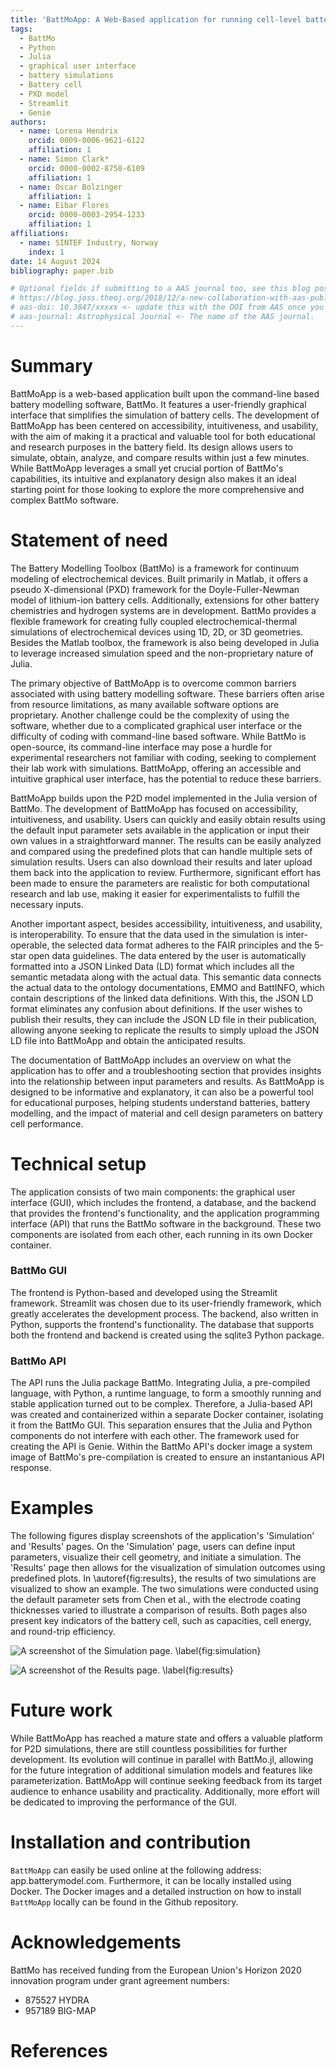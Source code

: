 ```yaml
---
title: 'BattMoApp: A Web-Based application for running cell-level battery simulations'
tags:
  - BattMo
  - Python
  - Julia
  - graphical user interface
  - battery simulations
  - Battery cell
  - PXD model
  - Streamlit
  - Genie
authors:
  - name: Lorena Hendrix
    orcid: 0009-0006-9621-6122
    affiliation: 1
  - name: Simon Clark*
    orcid: 0000-0002-8758-6109
    affiliation: 1
  - name: Oscar Bolzinger
    affiliation: 1
  - name: Eibar Flores
    orcid: 0000-0003-2954-1233
    affiliation: 1
affiliations:
  - name: SINTEF Industry, Norway
    index: 1
date: 14 August 2024
bibliography: paper.bib

# Optional fields if submitting to a AAS journal too, see this blog post:
# https://blog.joss.theoj.org/2018/12/a-new-collaboration-with-aas-publishing
# aas-doi: 10.3847/xxxxx <- update this with the DOI from AAS once you know it.
# aas-journal: Astrophysical Journal <- The name of the AAS journal.
---
```



# Summary

BattMoApp is a web-based application built upon the command-line based battery modelling software, BattMo. It features a user-friendly graphical interface that simplifies the simulation of battery cells. The development of BattMoApp has been centered on accessibility, intuitiveness, and usability, with the aim of making it a practical and valuable tool for both educational and research purposes in the battery field. Its design allows users to simulate, obtain, analyze, and compare results within just a few minutes. While BattMoApp leverages a small yet crucial portion of BattMo's capabilities, its intuitive and explanatory design also makes it an ideal starting point for those looking to explore the more comprehensive and complex BattMo software.

# Statement of need

The Battery Modelling Toolbox (BattMo) is a framework for continuum modeling of electrochemical devices. Built primarily in Matlab, it offers a pseudo X-dimensional (PXD) framework for the Doyle-Fuller-Newman model of lithium-ion battery cells. Additionally, extensions for other battery chemistries and hydrogen systems are in development. BattMo provides a flexible framework for creating fully coupled electrochemical-thermal simulations of electrochemical devices using 1D, 2D, or 3D geometries. Besides the Matlab toolbox, the framework is also being developed in Julia to leverage increased simulation speed and the non-proprietary nature of Julia.

The primary objective of BattMoApp is to overcome common barriers associated with using battery modelling software. These barriers often arise from resource limitations, as many available software options are proprietary. Another challenge could be the complexity of using the software, whether due to a complicated graphical user interface or the difficulty of coding with command-line based software. While BattMo is open-source, its command-line interface may pose a hurdle for experimental researchers not familiar with coding, seeking to complement their lab work with simulations. BattMoApp, offering an accessible and intuitive graphical user interface, has the potential to reduce these barriers.

BattMoApp builds upon the P2D model implemented in the Julia version of BattMo. The development of BattMoApp has focused on accessibility, intuitiveness, and usability. Users can quickly and easily obtain results using the default input parameter sets available in the application or input their own values in a straightforward manner. The results can be easily analyzed and compared using the predefined plots that can handle multiple sets of simulation results. Users can also download their results and later upload them back into the application to review. Furthermore, significant effort has been made to ensure the parameters are realistic for both computational research and lab use, making it easier for experimentalists to fulfill the necessary inputs.

Another important aspect, besides accessibility, intuitiveness, and usability, is interoperability. To ensure that the data used in the simulation is inter-operable, the selected data format adheres to the FAIR principles and the 5-star open data guidelines. The data entered by the user is automatically formatted into a JSON Linked Data (LD) format which includes all the semantic metadata along with the actual data. This semantic data connects the actual data to the ontology documentations, EMMO and BattINFO, which contain descriptions of the linked data definitions. With this, the JSON LD format eliminates any confusion about definitions. If the user wishes to publish their results, they can include the JSON LD file in their publication, allowing anyone seeking to replicate the results to simply upload the JSON LD file into BattMoApp and obtain the anticipated results.

The documentation of BattMoApp includes an overview on what the application has to offer and a troubleshooting section that provides insights into the relationship between input parameters and results. As BattMoApp is designed to be informative and explanatory, it can also be a powerful tool for educational purposes, helping students understand batteries, battery modelling, and the impact of material and cell design parameters on battery cell performance.

# Technical setup

The application consists of two main components: the graphical user interface (GUI), which includes the frontend, a database, and the backend that provides the frontend's functionality, and the application programming interface (API) that runs the BattMo software in the background. These two components are isolated from each other, each running in its own Docker container.

### BattMo GUI

The frontend is Python-based and developed using the Streamlit framework. Streamlit was chosen due to its user-friendly framework, which greatly accelerates the development process. The backend, also written in Python, supports the frontend's functionality. The database that supports both the frontend and backend is created using the sqlite3 Python package.

### BattMo API

The API runs the Julia package BattMo. Integrating Julia, a pre-compiled language, with Python, a runtime language, to form a smoothly running and stable application turned out to be complex. Therefore, a Julia-based API was created and containerized within a separate Docker container, isolating it from the BattMo GUI. This separation ensures that the Julia and Python components do not interfere with each other. The framework used for creating the API is Genie. Within the BattMo API's docker image a system image of BattMo's pre-compilation is created to ensure an instantanious API response.

# Examples

The following figures display screenshots of the application's 'Simulation' and 'Results' pages. On the 'Simulation' page, users can define input parameters, visualize their cell geometry, and initiate a simulation. The 'Results' page then allows for the visualization of simulation outcomes using predefined plots. In \autoref{fig:results}, the results of two simulations are visualized to show an example. The two simulations were conducted using the default parameter sets from Chen et al., with the electrode coating thicknesses varied to illustrate a comparison of results. Both pages also present key indicators of the battery cell, such as capacities, cell energy, and round-trip efficiency.

![A screenshot of the Simulation page. \label{fig:simulation}](BattMo_Simulation.png)

![A screenshot of the Results page. \label{fig:results}](BattMo_Results.png)

<!-- ne_think = 150
pe_thick = 130 -->

# Future work

While BattMoApp has reached a mature state and offers a valuable platform for P2D simulations, there are still countless possibilities for further development. Its evolution will continue in parallel with BattMo.jl, allowing for the future integration of additional simulation models and features like parameterization. BattMoApp will continue seeking feedback from its target audience to enhance usability and practicality. Additionally, more effort will be dedicated to improving the performance of the GUI.


# Installation and contribution

`BattMoApp` can easily be used online at the following address: app.batterymodel.com. Furthermore, it can be locally installed using Docker. The Docker images and a detailed instruction on how to install `BattMoApp` locally can be found in the Github repository.

# Acknowledgements

BattMo has received funding from the European Union's Horizon 2020 innovation program under grant agreement numbers:

- 875527 HYDRA
- 957189 BIG-MAP

# References